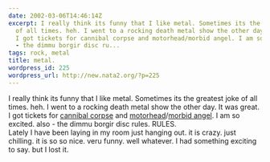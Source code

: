 ```yaml
---
date: 2002-03-06T14:46:14Z
excerpt: I really think its funny that I like metal. Sometimes its the greatest joke
  of all times. heh. I went to a rocking death metal show the other day. It was great.
  I got tickets for cannibal corpse and motorhead/morbid angel. I am so excited. also
  - the dimmu borgir disc ru...
tags: rock, metal
title: metal.
wordpress_id: 225
wordpress_url: http://new.nata2.org/?p=225
---
```


I really think its funny that I like metal. Sometimes its the greatest joke of all times. heh. I went to a rocking death metal show the other day. It was great. I got tickets for <a href="http://www.cannibalcorpse.net/">cannibal corpse</a> and <a href="http://www.imotorhead.com/">motorhead</a>/<a href="http://www.morbidangel.com/">morbid angel</a>. I am so excited. also - the dimmu borgir disc rules. RULES.<br/>Lately I have been laying in my room just hanging out. it is crazy. just chilling. it is so so nice. veru funny. well whatever. I had something exciting to say. but I lost it. 

